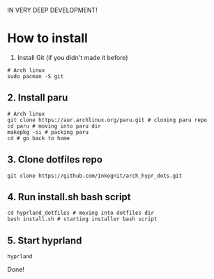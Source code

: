 IN VERY DEEP DEVELOPMENT!

# How to install

1. Install Git (if you didn't made it before)
```
# Arch linux
sudo pacman -S git
```

## 2. Install paru
```
# Arch linux
git clone https://aur.archlinux.org/paru.git # cloning paru repo
cd paru # moving into paru dir
makepkg -si # packing paru
cd # go back to home
```

## 3. Сlone dotfiles repo
```
git clone https://github.com/1nkognit/arch_hypr_dots.git
```

## 4. Run install.sh bash script
```
cd hyprland_dotfiles # moving into dotfiles dir
bash install.sh # starting installer bash script
```

## 5. Start hyprland
```
hyprland
```

Done!
